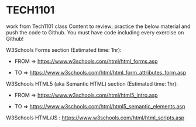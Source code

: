 # TECH1101
work from Tech1101 class
Content to review; practice the below material and push the code to Github. You must have code including every exercise on Github!

W3Schools Forms section (Estimated time: 1hr):

- FROM => https://www.w3schools.com/html/html_forms.asp

- TO => https://www.w3schools.com/html/html_form_attributes_form.asp

W3Schools HTML5 (aka Semantic HTML) section (Estimated time: 1hr):

- FROM => https://www.w3schools.com/html/html5_intro.asp

- TO => https://www.w3schools.com/html/html5_semantic_elements.asp

W3Schools HTML/JS : https://www.w3schools.com/html/html_scripts.asp

